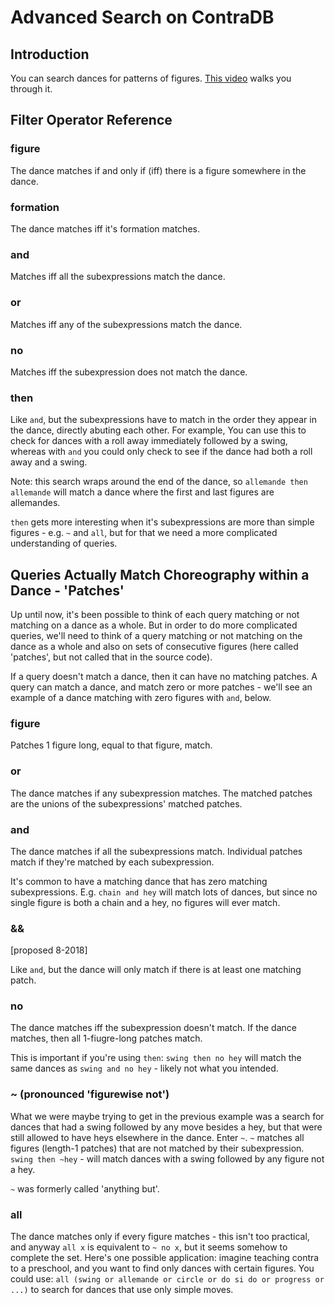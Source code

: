 # Advanced Search on ContraDB
## Introduction
You can search dances for patterns of figures. [This video](https://www.youtube.com/watch?v=pAEUoKCn63o) walks you through it. 

## Filter Operator Reference

### figure

The dance matches if and only if (iff) there is a figure somewhere in the dance.

### formation

The dance matches iff it's formation matches.

### and

Matches iff all the subexpressions match the dance.

### or

Matches iff any of the subexpressions match the dance.

### no

Matches iff the subexpression does not match the dance.

### then

Like `and`, but the subexpressions have to match in the order they
appear in the dance, directly abuting each other. For example, You can
use this to check for dances with a roll away immediately followed by
a swing, whereas with `and` you could only check to see if the dance
had both a roll away and a swing.

Note: this search wraps around the end of the dance, so `allemande
then allemande` will match a dance where the first and last figures
are allemandes.

`then` gets more interesting when it's subexpressions are more than
simple figures - e.g. `~` and `all`, but for that we need a more
complicated understanding of queries.

## Queries Actually Match Choreography within a Dance - 'Patches'

Up until now, it's been possible to think of each query matching or
not matching on a dance as a whole. But in order to do more
complicated queries, we'll need to think of a query matching or not
matching on the dance as a whole and also on sets of consecutive
figures (here called 'patches', but not called that in the source
code).

If a query doesn't match a dance, then it can have no matching
patches.  A query can match a dance, and match zero or more patches -
we'll see an example of a dance matching with zero figures with `and`,
below.

### figure

Patches 1 figure long, equal to that figure, match.

### or

The dance matches if any subexpression matches. The matched patches
are the unions of the subexpressions' matched patches.

### and

The dance matches if all the subexpressions match. Individual patches
match if they're matched by each subexpression.

It's common to have a matching dance that has zero matching
subexpressions. E.g. `chain and hey` will match lots of dances, but
since no single figure is both a chain and a hey, no figures will ever
match.

### &&

[proposed 8-2018]

Like `and`, but the dance will only match if there is at least one
matching patch.

### no

The dance matches iff the subexpression doesn't match.
If the dance matches, then all 1-fiugre-long patches match.

This is important if you're using `then`: `swing then no hey` will
match the same dances as `swing and no hey` - likely not what you
intended.

### ~ (pronounced 'figurewise not')

What we were maybe trying to get in the previous example was a search
for dances that had a swing followed by any move besides a hey, but
that were still allowed to have heys elsewhere in the dance. Enter
`~`. `~` matches all figures (length-1 patches) that are not matched
by their subexpression. `swing then ~hey` - will match dances with a
swing followed by any figure not a hey.

`~` was formerly called 'anything but'.

### all

The dance matches only if every figure matches - this isn't too
practical, and anyway `all x` is equivalent to `~ no x`,
but it seems somehow to complete the set. Here's one possible
application: imagine teaching contra to a preschool, and you want to
find only dances with certain figures. You could use: `all (swing or
allemande or circle or do si do or progress or ...)` to search for dances 
that use only simple moves.
